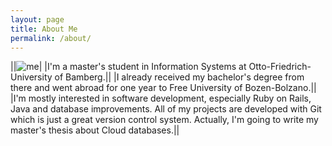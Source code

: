 ```yaml
---
layout: page
title: About Me
permalink: /about/
---
```


||![me](http://www.gravatar.com/avatar/140f700db0703975a38481d26b110e50.png)|
|I'm a master's student in Information Systems at Otto-Friedrich-University of Bamberg.||
|I already received my bachelor's degree from there and went abroad for one year to Free University of Bozen-Bolzano.||
|I'm mostly interested in software development, especially Ruby on Rails, Java and database improvements. All of my projects are developed with Git which is just a great version control system. Actually, I'm going to write my master's thesis about Cloud databases.||
